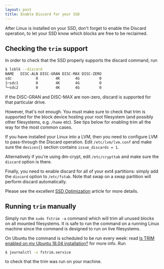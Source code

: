 ```yaml
---
layout: post
title: Enable Discard for your SSD
---
```


After Linux is installed on your SSD, don't forget to enable the Discard operation,
to let your SSD know which blocks are free to be reclaimed.

## Checking the `trim` support

In order to check that the SSD properly supports the discard command, run

```bash
$ lsblk --discard
NAME   DISC-ALN DISC-GRAN DISC-MAX DISC-ZERO
sdc           0        4K       4G         0
├─sdc1        0        4K       4G         0
└─sdc2        0        4K       4G         0
```

If the DISC-GRAN and DISC-MAX are non-zero, discard is supported for that particular drive.

However, that's not enough. You must make sure to check that trim is supported for
the block device hosting your root filesystem (and possibly other filesystems, e.g. `/home` etc).
See tips below for enabling trim all the way for the most common cases.

If you have installed your Linux into a LVM, then you need to
configure LVM to pass-through the Discard operation. Edit `/etc/lvm/lvm.conf`
and make sure the `devices{}` section contains `issue_discards = 1`.

Alternatively if you're using dm-crypt, edit `/etc/crypttab` and make sure the `discard` option is there.

Finally, you need to enable discard for all of your ext4 partitions: simply add the `discard` option to
`/etc/fstab`. Note that swap on a swap partition will perform discard automatically.

Please see the excellent [SSD Optimization](https://wiki.debian.org/SSDOptimization)
article for more details.

## Running `trim` manually

Simply run the `sudo fstrim -a` command which will trim all unused blocks on all mounted
filesystems. It is safe to run the command on a running Linux machine since the command
is designed to run on live filesystems.

On Ubuntu the command is scheduled to be run every week: read
[Is TRIM enabled on my Ubuntu 18.04 installation?](https://askubuntu.com/questions/1034169/is-trim-enabled-on-my-ubuntu-18-04-installation)
for more info. Run

```bash
$ journalctl -u fstrim.service
```

to check that the trim was run on your machine.
